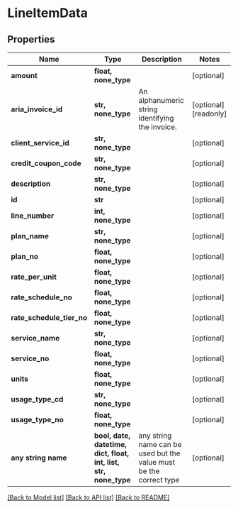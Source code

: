 # LineItemData


## Properties
Name | Type | Description | Notes
------------ | ------------- | ------------- | -------------
**amount** | **float, none_type** |  | [optional] 
**aria_invoice_id** | **str, none_type** | An alphanumeric string identifying the invoice. | [optional] [readonly] 
**client_service_id** | **str, none_type** |  | [optional] 
**credit_coupon_code** | **str, none_type** |  | [optional] 
**description** | **str, none_type** |  | [optional] 
**id** | **str** |  | [optional] 
**line_number** | **int, none_type** |  | [optional] 
**plan_name** | **str, none_type** |  | [optional] 
**plan_no** | **float, none_type** |  | [optional] 
**rate_per_unit** | **float, none_type** |  | [optional] 
**rate_schedule_no** | **float, none_type** |  | [optional] 
**rate_schedule_tier_no** | **float, none_type** |  | [optional] 
**service_name** | **str, none_type** |  | [optional] 
**service_no** | **float, none_type** |  | [optional] 
**units** | **float, none_type** |  | [optional] 
**usage_type_cd** | **str, none_type** |  | [optional] 
**usage_type_no** | **float, none_type** |  | [optional] 
**any string name** | **bool, date, datetime, dict, float, int, list, str, none_type** | any string name can be used but the value must be the correct type | [optional]

[[Back to Model list]](../README.md#documentation-for-models) [[Back to API list]](../README.md#documentation-for-api-endpoints) [[Back to README]](../README.md)


